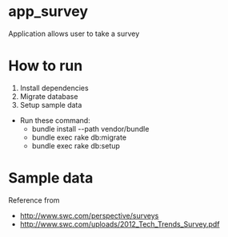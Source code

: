 # app_survey
Application allows user to take a survey

# How to run
1. Install dependencies
2. Migrate database
3. Setup sample data
- Run these command:
  + bundle install --path vendor/bundle
  + bundle exec rake db:migrate
  + bundle exec rake db:setup

# Sample data
Reference from 
- http://www.swc.com/perspective/surveys
- http://www.swc.com/uploads/2012_Tech_Trends_Survey.pdf
